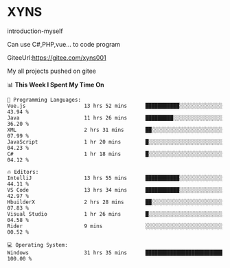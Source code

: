 # XYNS
introduction-myself

Can use C#,PHP,vue... to code program

GiteeUrl:https://gitee.com/xyns001

My all projects pushed on gitee

<!--START_SECTION:waka-->
📊 **This Week I Spent My Time On** 

```text
💬 Programming Languages: 
Vue.js                   13 hrs 52 mins      ███████████░░░░░░░░░░░░░░   43.94 % 
Java                     11 hrs 26 mins      █████████░░░░░░░░░░░░░░░░   36.20 % 
XML                      2 hrs 31 mins       ██░░░░░░░░░░░░░░░░░░░░░░░   07.99 % 
JavaScript               1 hr 20 mins        █░░░░░░░░░░░░░░░░░░░░░░░░   04.23 % 
C#                       1 hr 18 mins        █░░░░░░░░░░░░░░░░░░░░░░░░   04.12 % 

🔥 Editors: 
IntelliJ                 13 hrs 55 mins      ███████████░░░░░░░░░░░░░░   44.11 % 
VS Code                  13 hrs 34 mins      ███████████░░░░░░░░░░░░░░   42.97 % 
HbuilderX                2 hrs 28 mins       ██░░░░░░░░░░░░░░░░░░░░░░░   07.83 % 
Visual Studio            1 hr 26 mins        █░░░░░░░░░░░░░░░░░░░░░░░░   04.58 % 
Rider                    9 mins              ░░░░░░░░░░░░░░░░░░░░░░░░░   00.52 % 

💻 Operating System: 
Windows                  31 hrs 35 mins      █████████████████████████   100.00 % 
```


<!--END_SECTION:waka-->
